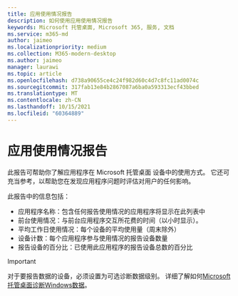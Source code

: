 ```yaml
---
title: 应用使用情况报告
description: 如何使用应用使用情况报告
keywords: Microsoft 托管桌面, Microsoft 365, 服务, 文档
ms.service: m365-md
author: jaimeo
ms.localizationpriority: medium
ms.collection: M365-modern-desktop
ms.author: jaimeo
manager: laurawi
ms.topic: article
ms.openlocfilehash: d738a90655ce4c24f982d60c4d7c8fc11ad0074c
ms.sourcegitcommit: 317fab13e84b2867087a6ba0a593313ecf43bbed
ms.translationtype: MT
ms.contentlocale: zh-CN
ms.lasthandoff: 10/15/2021
ms.locfileid: "60364889"
---
```

# <a name="app-usage-report"></a>应用使用情况报告

此报告可帮助你了解应用程序在 Microsoft 托管桌面 设备中的使用方式。 它还可充当参考，以帮助您在发现应用程序问题时评估对用户的任何影响。 

此报告中的信息包括： 

- 应用程序名称：包含任何报告使用情况的应用程序将显示在此列表中 
- 前台使用情况：与前台应用程序交互所花费的时间（以小时显示）。 
- 平均工作日使用情况：每个设备的平均使用量（周末除外） 
- 设备计数：每个应用程序参与使用情况的报告设备数量 
- 报告设备的百分比：已使用此应用程序的报告设备总数的百分比  

> [!IMPORTANT]
> 对于要报告数据的设备，必须设置为可选诊断数据级别。 详细了解如何[Microsoft 托管桌面诊断Windows数据](../service-description/privacy-personal-data.md)。 